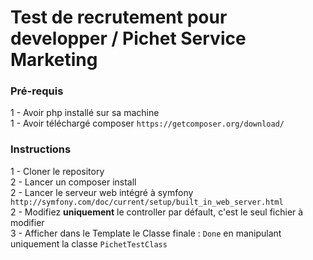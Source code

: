 Test de recrutement pour developper / Pichet Service Marketing
======================

### Pré-requis
1 - Avoir php installé sur sa machine <br/>
1 - Avoir téléchargé composer `https://getcomposer.org/download/` <br/>


### Instructions
1 - Cloner le repository <br/>
2 - Lancer un composer install <br/>
2 - Lancer le serveur web intégré à symfony `http://symfony.com/doc/current/setup/built_in_web_server.html` <br/>
2 - Modifiez <b>uniquement</b> le controller par défault, c'est le seul fichier à modifier  <br/>
3 - Afficher dans le Template le Classe finale : `Done` en manipulant uniquement la classe `PichetTestClass`


